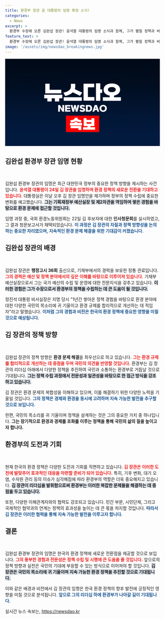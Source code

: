 ```yaml
---
title: 환경부 장관 윤 대통령의 임명 확정 소식!
categories:
  - News
excerpt: >
  환경부 수장에 오른 김완섭 장관! 윤석열 대통령의 임명 소식과 함께, 그가 펼칠 정책과 비전이 기대를 모으고 있습니다. 귀 기울이는 자세와 합리적 규제를 약속한 그의 첫 발걸음을 주목하세요!
feature_text: >
  환경부 수장에 오른 김완섭 장관! 윤석열 대통령의 임명 소식과 함께, 그가 펼칠 정책과 비전이 기대를 모으고 있습니다. 귀 기울이는 자세와 합리적 규제를 약속한 그의 첫 발걸음을 주목하세요!
image: '/assets/img/newsdao_breakingnews.jpg'
---
```


<p><img src="/assets/img/newsdao_breakingnews.jpg" alt="implanttips 속보" /></p>

<h2 data-ke-size="size26">김완섭 환경부 장관 임명 현황</h2>

<p data-ke-size="size16">&nbsp;</p>

<p>김완섭 환경부 장관의 임명은 최근 대한민국 정부의 중요한 정책 방향을 제시하는 사건입니다. <b><span style="color: #ee2323;">윤석열 대통령이 24일 김 장관을 임명하며 환경 정책의 새로운 전환을 기대하고 있습니다.</span></b> 대통령실은 이날 오후 김 장관 임명안을 재가하며 정부의 정책 수립에 중요한 변화를 예고했습니다. <b><span style="background-color: #21538527;">그는 기획재정부 예산실장 및 제2차관을 역임하며 쌓은 경험을 바탕으로 환경 문제에 접근할 것입니다.</span></b> </p>

<p>임명 과정 중, 국회 환경노동위원회는 22일 김 후보자에 대한 <b>인사청문회</b>를 실시하였고, 그 결과 청문보고서가 채택되었습니다. <b><span style="color: #1a5490;">이 과정은 김 장관의 자질과 정책 방향성을 논의하는 중요한 자리였으며, 지속적인 환경 문제 해결을 위한 기대감이 커졌습니다.</span></b> </p>

<h2 data-ke-size="size26">김완섭 장관의 배경</h2>

<p data-ke-size="size16">&nbsp;</p>

<p>김완섭 장관은 <b>행정고시 36회</b> 출신으로, 기재부에서의 경력을 보유한 정통 관료입니다. <b><span style="color: #ee2323;">그의 경력은 예산 및 정책 분야에서의 깊은 이해를 바탕으로 이루어져 있습니다.</span></b> 기재부 예산실장으로서 그는 국가 예산의 수립 및 운영에 대한 전문지식을 갖추고 있습니다. <b><span style="background-color: #21538527;">이러한 경험은 그가 수장으로서 환경부의 정책을 수립하는 데 큰 도움이 될 것입니다.</span></b> </p>

<p>정진석 대통령 비서실장은 지명 당시 "1년간 쌓아온 정책 경험을 바탕으로 환경 분야에 대한 다양한 국민의 목소리에 귀 기울이고 환경 규제를 합리적으로 개선하는 데 적임자"라고 말했습니다. <b><span style="color: #1a5490;">이처럼 그의 경험과 비전은 한국의 환경 정책에 중요한 영향을 미칠 것으로 예상됩니다.</span></b> </p>

<h2 data-ke-size="size26">김 장관의 정책 방향</h2>

<p data-ke-size="size16">&nbsp;</p>

<p>김완섭 장관의 정책 방향은 <b>환경 문제 해결</b>을 최우선으로 하고 있습니다. <b><span style="color: #ee2323;">그는 환경 규제를 합리적으로 개선하는 데 중점을 두며 국민의 의견을 반영할 것입니다.</span></b> 환경부는 김 장관의 리더십 아래에서 다양한 정책을 추진하여 국민과 소통하는 환경부로 거듭날 것으로 기대됩니다. <b><span style="background-color: #21538527;">그는 정책 수립 과정에서 전문성과 일관성을 바탕으로 한 접근 방식을 강조하고 있습니다.</span></b> </p>

<p>김 장관은 환경 문제의 복합성을 이해하고 있으며, 이를 해결하기 위한 다양한 노력을 기울일 것입니다. <b><span style="color: #1a5490;">그의 정책은 경제와 환경을 동시에 고려하며 지속 가능한 발전을 추구할 것으로 보입니다.</span></b> </p>

<p>한편, 국민의 목소리를 귀 기울이며 정책을 설계하는 것은 그의 중요한 가치 중 하나입니다. <b>그는 장기적으로 환경과 경제를 조화를 이루는 정책을 통해 국민의 삶의 질을 높이고자 합니다.</b></p>

<h2 data-ke-size="size26">환경부의 도전과 기회</h2>

<p data-ke-size="size16">&nbsp;</p>

<p>현재 한국의 환경 정책은 다양한 도전과 기회를 직면하고 있습니다. <b><span style="color: #ee2323;">김 장관은 이러한 도전에 발맞추어 효과적인 대응을 마련할 준비가 되어 있습니다.</span></b> 특히, 기후 변화, 대기 오염, 수자원 관리 등의 이슈가 심각해짐에 따라 환경부의 역할은 더욱 중요해지고 있습니다. <b><span style="background-color: #21538527;">김 장관이 리더십을 발휘함으로써 환경부는 이러한 복잡한 문제들을 해결하는 데 중점을 두고 있습니다.</span></b> </p>

<p>또한, 다양한 이해관계자와의 협력도 강조되고 있습니다. 민간 부문, 시민단체, 그리고 국제적인 협약과의 연계는 정책의 효과성을 높이는 데 큰 몫을 차지할 것입니다. <b><span style="color: #1a5490;">따라서 김 장관은 이러한 협력을 통해 지속 가능한 발전을 이루고자 합니다.</span></b></p>

<h2 data-ke-size="size26">결론</h2>

<p data-ke-size="size16">&nbsp;</p>

<p>김완섭 환경부 장관의 임명은 한국의 환경 정책에 새로운 전환점을 제공할 것으로 보입니다. <b><span style="color: #ee2323;">그의 풍부한 경험과 전문성은 정책 수립 및 시행에 큰 도움을 줄 것입니다.</span></b> 앞으로의 정책 방향과 실천은 국민의 기대에 부응할 수 있는 방식으로 이어져야 할 것입니다. <b><span style="background-color: #21538527;">김 장관은 국민의 목소리에 귀 기울이며 지속 가능한 환경 정책을 추진할 것으로 기대됩니다.</span></b> </p>

<p>이와 같은 배경과 비전에서 김 장관의 임명은 한국 환경 정책의 향후 발전에 긍정적인 영향을 미칠 것으로 분석됩니다. <b><span style="color: #1a5490;">앞으로 그의 리더십 하에 환경부가 나아갈 길이 기대됩니다.</span></b></p>
실시간 뉴스 속보는, <a href="https://newsdao.kr" rel="dofollow">https://newsdao.kr</a>


